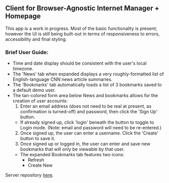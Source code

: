 ## Client for Browser-Agnostic Internet Manager + Homepage

This app is a work in progress. Most of the basic functionality is present; however the UI is still being built-out in terms of responsiveness to errors, accessibility and final styling.

### Brief User Guide:

- Time and date display should be consistent with the user's local timezone.
- The 'News' tab when expanded displays a very roughly-formatted list of English-language CNN news article summaries.
- The 'Bookmarks' tab automatically loads a list of 3 bookmarks saved to a default demo user.
- The tan-colored form area below News and bookmarks allows for the creation of user accounts:
  1. Enter an email address (does not need to be real at present, as confirmation is turned-off) and password, then click the 'Sign Up' button.
    - If already signed up, click 'login' beneath the button to toggle to Login mode. (Note: email and password will need to be re-entered.)
  2. Once signed up, the user can enter a username. Click the 'Create' button to save it.
  3. Once signed up or logged in, the user can enter and save new bookmarks that will only be viewable by that user.
    - The expanded Bookmarks tab features two icons:
      - Refresh
      - Create New

Server repository [here](https://github.com/sgerpdx/dashboard-server).
